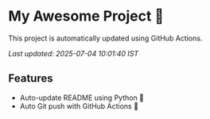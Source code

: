 # My Awesome Project 🚀

This project is automatically updated using GitHub Actions.

_Last updated: 2025-07-04 10:01:40 IST_

## Features
- Auto-update README using Python 🐍
- Auto Git push with GitHub Actions 🤖
